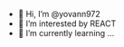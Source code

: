 - 👋 Hi, I’m @yovann972
- 👀 I’m interested by REACT
- 🌱 I’m currently learning ...

<!---
yovann972/yovann972 is a ✨ special ✨ repository because its `README.md` (this file) appears on your GitHub profile.
You can click the Preview link to take a look at your changes.
--->
